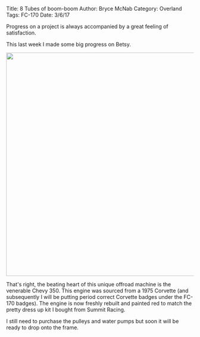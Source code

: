 Title: 8 Tubes of boom-boom
Author: Bryce McNab
Category: Overland
Tags: FC-170
Date: 3/6/17

Progress on a project is always accompanied by a great feeling of satisfaction.

This last week I made some big progress on Betsy.

<img src="http://i.imgur.com/a2a3EsJ.jpg" width="600">

That's right, the beating heart of this unique offroad machine is the venerable Chevy 350. This engine was sourced from a 1975 Corvette (and subsequently I will be putting period correct Corvette badges under the FC-170 badges). The engine is now freshly rebuilt and painted red to match the pretty dress up kit I bought from Summit Racing. 

I still need to purchase the pulleys and water pumps but soon it will be ready to drop onto the frame.
